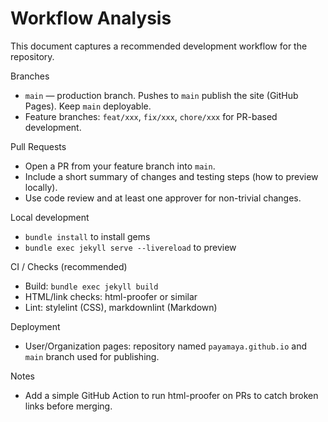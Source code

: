 # Workflow Analysis

This document captures a recommended development workflow for the repository.

Branches

- `main` — production branch. Pushes to `main` publish the site (GitHub Pages). Keep `main` deployable.
- Feature branches: `feat/xxx`, `fix/xxx`, `chore/xxx` for PR-based development.

Pull Requests

- Open a PR from your feature branch into `main`.
- Include a short summary of changes and testing steps (how to preview locally).
- Use code review and at least one approver for non-trivial changes.

Local development

- `bundle install` to install gems
- `bundle exec jekyll serve --livereload` to preview

CI / Checks (recommended)

- Build: `bundle exec jekyll build`
- HTML/link checks: html-proofer or similar
- Lint: stylelint (CSS), markdownlint (Markdown)

Deployment

- User/Organization pages: repository named `payamaya.github.io` and `main` branch used for publishing.

Notes

- Add a simple GitHub Action to run html-proofer on PRs to catch broken links before merging.
